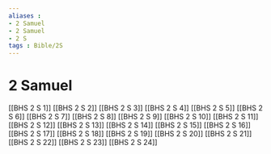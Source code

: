 ```yaml
---
aliases : 
- 2 Samuel
- 2 Samuel
- 2 S
tags : Bible/2S
---
```


# 2 Samuel

[[BHS 2 S 1]]
[[BHS 2 S 2]]
[[BHS 2 S 3]]
[[BHS 2 S 4]]
[[BHS 2 S 5]]
[[BHS 2 S 6]]
[[BHS 2 S 7]]
[[BHS 2 S 8]]
[[BHS 2 S 9]]
[[BHS 2 S 10]]
[[BHS 2 S 11]]
[[BHS 2 S 12]]
[[BHS 2 S 13]]
[[BHS 2 S 14]]
[[BHS 2 S 15]]
[[BHS 2 S 16]]
[[BHS 2 S 17]]
[[BHS 2 S 18]]
[[BHS 2 S 19]]
[[BHS 2 S 20]]
[[BHS 2 S 21]]
[[BHS 2 S 22]]
[[BHS 2 S 23]]
[[BHS 2 S 24]]
